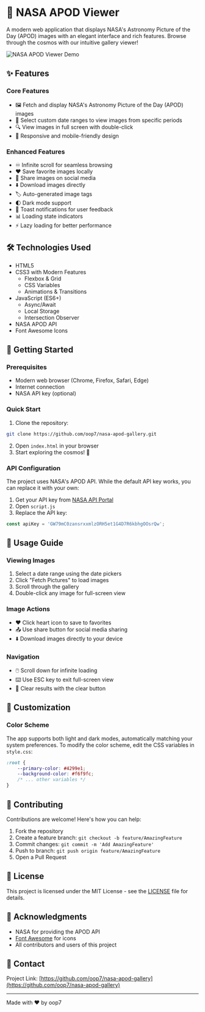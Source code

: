 # 🌌 NASA APOD Viewer

A modern web application that displays NASA's Astronomy Picture of the Day (APOD) images with an elegant interface and rich features. Browse through the cosmos with our intuitive gallery viewer!

![NASA APOD Viewer Demo](demo.gif)

## ✨ Features

### Core Features
- 🖼️ Fetch and display NASA's Astronomy Picture of the Day (APOD) images
- 📅 Select custom date ranges to view images from specific periods
- 🔍 View images in full screen with double-click
- 📱 Responsive and mobile-friendly design

### Enhanced Features
- ♾️ Infinite scroll for seamless browsing
- ❤️ Save favorite images locally
- 🔄 Share images on social media
- ⬇️ Download images directly
- 🏷️ Auto-generated image tags
- 🌓 Dark mode support
- 🔔 Toast notifications for user feedback
- 📊 Loading state indicators
- ⚡ Lazy loading for better performance

## 🛠️ Technologies Used

- HTML5
- CSS3 with Modern Features
  - Flexbox & Grid
  - CSS Variables
  - Animations & Transitions
- JavaScript (ES6+)
  - Async/Await
  - Local Storage
  - Intersection Observer
- NASA APOD API
- Font Awesome Icons

## 🚀 Getting Started

### Prerequisites
- Modern web browser (Chrome, Firefox, Safari, Edge)
- Internet connection
- NASA API key (optional)

### Quick Start
1. Clone the repository:
```bash
git clone https://github.com/oop7/nasa-apod-gallery.git
```

2. Open `index.html` in your browser
3. Start exploring the cosmos! 🌠

### API Configuration
The project uses NASA's APOD API. While the default API key works, you can replace it with your own:

1. Get your API key from [NASA API Portal](https://api.nasa.gov/)
2. Open `script.js`
3. Replace the API key:
```javascript
const apiKey = 'GW79mC0zansrxxmlzORH5et1G4D7R6kbhgOOsrQw';
```

## 📱 Usage Guide

### Viewing Images
1. Select a date range using the date pickers
2. Click "Fetch Pictures" to load images
3. Scroll through the gallery
4. Double-click any image for full-screen view

### Image Actions
- ❤️ Click heart icon to save to favorites
- 📤 Use share button for social media sharing
- ⬇️ Download images directly to your device

### Navigation
- 🖱️ Scroll down for infinite loading
- ⌨️ Use ESC key to exit full-screen view
- 🔄 Clear results with the clear button

## 🎨 Customization

### Color Scheme
The app supports both light and dark modes, automatically matching your system preferences. To modify the color scheme, edit the CSS variables in `style.css`:

```css
:root {
    --primary-color: #4299e1;
    --background-color: #f6f9fc;
    /* ... other variables */
}
```

## 🤝 Contributing

Contributions are welcome! Here's how you can help:

1. Fork the repository
2. Create a feature branch: `git checkout -b feature/AmazingFeature`
3. Commit changes: `git commit -m 'Add AmazingFeature'`
4. Push to branch: `git push origin feature/AmazingFeature`
5. Open a Pull Request

## 📝 License

This project is licensed under the MIT License - see the [LICENSE](LICENSE) file for details.

## 🙏 Acknowledgments

- NASA for providing the APOD API
- [Font Awesome](https://fontawesome.com/) for icons
- All contributors and users of this project

## 📧 Contact

Project Link: [https://github.com/oop7/nasa-apod-gallery](https://github.com/oop7/nasa-apod-gallery)

---
Made with ❤️ by oop7

